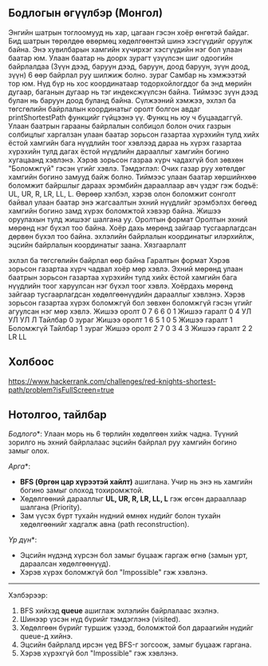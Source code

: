 ## Бодлогын өгүүлбэр (Монгол)


Энгийн шатрын тоглоомууд нь хар, цагаан гэсэн хоёр өнгөтэй байдаг. Бид шатрын төрөлдөө өвөрмөц хөдөлгөөнтэй шинэ хэсгүүдийг оруулж байна. Энэ хувилбарын хамгийн хүчирхэг хэсгүүдийн нэг бол улаан баатар юм.
Улаан баатар нь доорх зурагт үзүүлсэн шиг одоогийн байрлалдаа (Зүүн дээд, баруун дээд, баруун, доод баруун, зүүн доод, зүүн) 6 өөр байрлал руу шилжиж болно.
зураг
Самбар нь хэмжээтэй тор юм. Нүд бүр нь хос координатаар тодорхойлогддог ба энд мөрийн дугаар, баганын дугаар нь тэг индексжүүлсэн байна. Тиймээс зүүн дээд булан нь баруун доод буланд байна.
Сүлжээний хэмжээ, эхлэл ба төгсгөлийн байрлалын координатыг оролт болгон авдаг printShortestPath функцийг гүйцээнэ үү. Функц нь юу ч буцаадаггүй.
Улаан баатрын гарааны байрлалын солбицол болон очих газрын солбицлыг харгалзан улаан баатар зорьсон газартаа хүрэхийн тулд хийх ёстой хамгийн бага нүүдлийн тоог хэвлээд дараа нь хүрэх газартаа хүрэхийн тулд дагах ёстой нүүдлийн дарааллыг хамгийн богино хугацаанд хэвлэнэ. Хэрэв зорьсон газраа хүрч чадахгүй бол зөвхөн "Боломжгүй" гэсэн үгийг хэвлэ.
Тэмдэглэл: Очих газар руу хөтөлдөг хамгийн богино замууд байж болно. Тиймээс улаан баатар хөршийнхөө боломжит байршлыг дараах эрэмбийн дарааллаар авч үздэг гэж бодъё: UL, UR, R, LR, LL, L. Өөрөөр хэлбэл, хэрэв олон боломжит сонголт байвал улаан баатар энэ жагсаалтын эхний нүүдлийг эрэмбэлэх бөгөөд хамгийн богино замд хүрэх боломжтой хэвээр байна. Жишээ оруулахын тулд жишээг шалгана уу.
Оролтын формат
Оролтын эхний мөрөнд нэг бүхэл тоо байна. Хоёр дахь мөрөнд зайгаар тусгаарлагдсан дөрвөн бүхэл тоо байна. эхлэлийн байрлалын координатыг илэрхийлж, эцсийн байрлалын координатыг заана.
Хязгаарлалт


эхлэл ба төгсгөлийн байрлал өөр байна
Гаралтын формат
Хэрэв зорьсон газартаа хүрч чадвал хоёр мөр хэвлэ. Эхний мөрөнд улаан баатрын зорьсон газартаа хүрэхийн тулд хийх ёстой хамгийн бага нүүдлийн тоог харуулсан нэг бүхэл тоог хэвлэ. Хоёрдахь мөрөнд зайгаар тусгаарлагдсан хөдөлгөөнүүдийн дарааллыг хэвлэнэ.
Хэрэв зорьсон газартаа хүрэх боломжгүй бол зөвхөн боломжгүй гэсэн үгийг агуулсан нэг мөр хэвлэ.
Жишээ оролт 0
7
6 6 0 1
Жишээ гаралт 0
4
УЛ УЛ УЛ Л
Тайлбар 0
зураг
Жишээ оролт 1
6
5 1 0 5
Жишээ гаралт 1
Боломжгүй
Тайлбар 1
зураг
Жишээ оролт 2
7
0 3 4 3
Жишээ гаралт 2
2
LR LL




## Холбоос

https://www.hackerrank.com/challenges/red-knights-shortest-path/problem?isFullScreen=true




## Нотолгоо, тайлбар

*Бодлого**: Улаан морь нь 6 төрлийн хөдөлгөөн хийж чадна. Түүний зорилго нь эхний байрлалаас эцсийн байрлал руу хамгийн богино замыг олох.

*Арга**:

  * **BFS (Өргөн цар хүрээтэй хайлт)** ашиглана. Учир нь энэ нь хамгийн богино замыг олоход тохиромжтой.
  * Хөдөлгөөний дарааллыг **UL, UR, R, LR, LL, L** гэж өгсөн дарааллаар шалгана (Priority).
  * Зам үүсэх бүрт тухайн нүдний өмнөх нүдийг болон тухайн хөдөлгөөнийг хадгалж авна (path reconstruction).

*Үр дүн**:

  * Эцсийн нүдэнд хүрсэн бол замыг буцааж гаргаж өгнө (замын урт, дараалсан хөдөлгөөнүүд).
  * Хэрэв хүрэх боломжгүй бол "Impossible" гэж хэвлэнэ.

---

Хэлбэрээр:

1. BFS хийхэд **queue** ашиглаж эхлэлийн байрлалаас эхэлнэ.
2. Шинээр үзсэн нүд бүрийг тэмдэглэнэ (visited).
3. Хөдөлгөөн бүрийг туршиж үзээд, боломжтой бол дараагийн нүдийг queue-д хийнэ.
4. Эцсийн байрлалд ирсэн үед BFS-г зогсоож, замыг буцааж гаргана.
5. Хэрэв хүрэхгүй бол "Impossible" гэж хэвлэнэ.